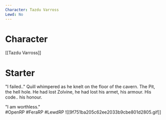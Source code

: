 ```yaml
---
Character: Tazdu Varross
Lewd: No
---
```

# Character
[[Tazdu Varross]]

# Starter
"I failed.." Quill whimpered as he knelt on the floor of the cavern. The Pit, the hell hole. He had lost Zolvine, he had lost his armet, his armour. His code.. his honour.

"I am worthless."  
#OpenRP #FeraRP #LewdRP 
![[9f751ba205c62ee2033b9cbe801d2805.gif]]